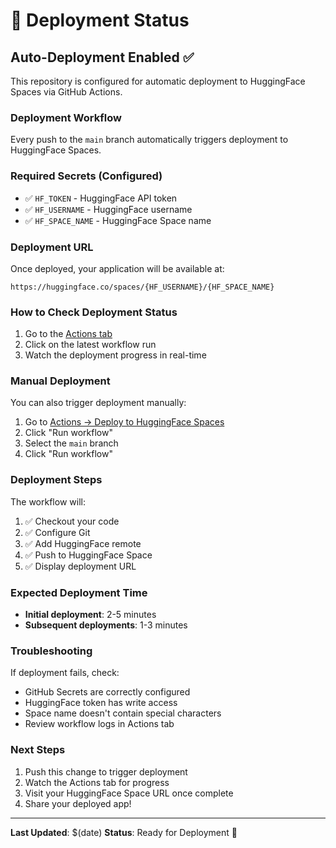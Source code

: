 # 🚀 Deployment Status

## Auto-Deployment Enabled ✅

This repository is configured for automatic deployment to HuggingFace Spaces via GitHub Actions.

### Deployment Workflow

Every push to the `main` branch automatically triggers deployment to HuggingFace Spaces.

### Required Secrets (Configured)

- ✅ `HF_TOKEN` - HuggingFace API token
- ✅ `HF_USERNAME` - HuggingFace username
- ✅ `HF_SPACE_NAME` - HuggingFace Space name

### Deployment URL

Once deployed, your application will be available at:
```
https://huggingface.co/spaces/{HF_USERNAME}/{HF_SPACE_NAME}
```

### How to Check Deployment Status

1. Go to the [Actions tab](https://github.com/MathCsAI/myaiprojectto/actions)
2. Click on the latest workflow run
3. Watch the deployment progress in real-time

### Manual Deployment

You can also trigger deployment manually:
1. Go to [Actions → Deploy to HuggingFace Spaces](https://github.com/MathCsAI/myaiprojectto/actions/workflows/deploy-huggingface.yml)
2. Click "Run workflow"
3. Select the `main` branch
4. Click "Run workflow"

### Deployment Steps

The workflow will:
1. ✅ Checkout your code
2. ✅ Configure Git
3. ✅ Add HuggingFace remote
4. ✅ Push to HuggingFace Space
5. ✅ Display deployment URL

### Expected Deployment Time

- **Initial deployment**: 2-5 minutes
- **Subsequent deployments**: 1-3 minutes

### Troubleshooting

If deployment fails, check:
- GitHub Secrets are correctly configured
- HuggingFace token has write access
- Space name doesn't contain special characters
- Review workflow logs in Actions tab

### Next Steps

1. Push this change to trigger deployment
2. Watch the Actions tab for progress
3. Visit your HuggingFace Space URL once complete
4. Share your deployed app!

---

**Last Updated**: $(date)
**Status**: Ready for Deployment 🚀
